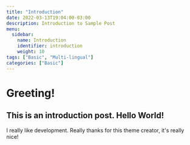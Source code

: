 ```yaml
---
title: "Introduction"
date: 2022-03-13T19:04:00-03:00
description: Introduction to Sample Post
menu:
  sidebar:
    name: Introduction
    identifier: introduction
    weight: 10
tags: ["Basic", "Multi-lingual"]
categories: ["Basic"]
---
```


# Greeting!

## This is an introduction post. Hello World!

I really like development. Really thanks for this theme creator, it's really nice!

